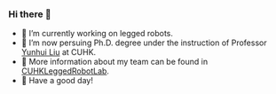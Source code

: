 ### Hi there 👋

- 🔭 I’m currently working on legged robots.
- 🌱 I’m now persuing Ph.D. degree under the instruction of Professor [Yunhui Liu](http://ri.cuhk.edu.hk/yhliu) at CUHK.
- 👯 More information about my team can be found in [CUHKLeggedRobotLab](https://cuhkleggedrobotlab.github.io).
- 🔭 Have a good day!
